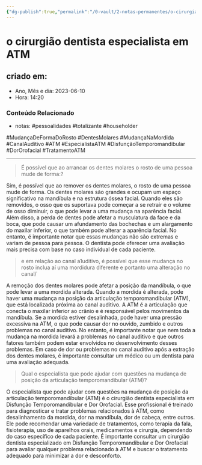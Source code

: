 ```yaml
---
{"dg-publish":true,"permalink":"/0-vault/2-notas-permanentes/o-cirurgiao-dentista-especialista-em-atm/","tags":["permanente","pessoalidades","totalizante","householder","MudançaDeFormaDoRosto","DentesMolares","MudançaNaMordida","CanalAuditivo","ATM","EspecialistaATM","DisfunçãoTemporomandibular","DorOrofacial","TratamentoATM"],"dgHomeLink":true,"dgShowLocalGraph":true,"dgShowFileTree":true,"dgEnableSearch":true}
---
```


# o cirurgião dentista especialista em ATM

## criado em: 
-  Ano, Mês e dia: 2023-06-10
- Hora: 14:20

### Conteúdo Relacionado
- notas: #pessoalidades #totalizante #householder 

#MudançaDeFormaDoRosto #DentesMolares #MudançaNaMordida #CanalAuditivo #ATM #EspecialistaATM #DisfunçãoTemporomandibular #DorOrofacial #TratamentoATM 


---


> É possível que ao arrancar os dentes molares o rosto de uma pessoa mude de forma:?

Sim, é possível que ao remover os dentes molares, o rosto de uma pessoa mude de forma. Os dentes molares são grandes e ocupam um espaço significativo na mandíbula e na estrutura óssea facial. Quando eles são removidos, o osso que os suportava pode começar a se retrair e o volume de osso diminuir, o que pode levar a uma mudança na aparência facial. Além disso, a perda de dentes pode afetar a musculatura da face e da boca, que pode causar um afundamento das bochechas e um alargamento do maxilar inferior, o que também pode alterar a aparência facial. No entanto, é importante notar que essas mudanças não são extremas e variam de pessoa para pessoa. O dentista pode oferecer uma avaliação mais precisa com base no caso individual de cada paciente.

> e em relação ao canal a1uditivo, é possível que esse mudança no rosto inclua aí uma mordidura diferente e portanto uma alteração no canal/

A remoção dos dentes molares pode afetar a posição da mandíbula, o que pode levar a uma mordida alterada. Quando a mordida é alterada, pode haver uma mudança na posição da articulação temporomandibular (ATM), que está localizada próxima ao canal auditivo. A ATM é a articulação que conecta o maxilar inferior ao crânio e é responsável pelos movimentos da mandíbula. Se a mordida estiver desalinhada, pode haver uma pressão excessiva na ATM, o que pode causar dor no ouvido, zumbido e outros problemas no canal auditivo. No entanto, é importante notar que nem toda a mudança na mordida levará a problemas no canal auditivo e que outros fatores também podem estar envolvidos no desenvolvimento desses problemas. Em caso de dor ou problemas no canal auditivo após a extração dos dentes molares, é importante consultar um médico ou um dentista para uma avaliação adequada.

> Qual o especialista que pode ajudar com questões na mudança de posição da articulação temporomandibular (ATM)?

O especialista que pode ajudar com questões na mudança de posição da articulação temporomandibular (ATM) é o cirurgião dentista especialista em Disfunção Temporomandibular e Dor Orofacial. Esse profissional é treinado para diagnosticar e tratar problemas relacionados à ATM, como desalinhamento da mordida, dor na mandíbula, dor de cabeça, entre outros. Ele pode recomendar uma variedade de tratamentos, como terapia da fala, fisioterapia, uso de aparelhos orais, medicamentos e cirurgia, dependendo do caso específico de cada paciente. É importante consultar um cirurgião dentista especializado em Disfunção Temporomandibular e Dor Orofacial para avaliar qualquer problema relacionado à ATM e buscar o tratamento adequado para minimizar a dor e desconforto.